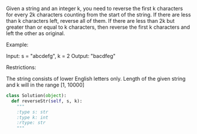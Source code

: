 
Given a string and an integer k, you need to reverse the first k characters for every 2k characters counting from the start of the string. If there are less than k characters left, reverse all of them. If there are less than 2k but greater than or equal to k characters, then reverse the first k characters and left the other as original.


Example:

Input: s = "abcdefg", k = 2
Output: "bacdfeg"



Restrictions:

 The string consists of lower English letters only.
 Length of the given string and k will in the range [1, 10000]



```python
class Solution(object):
  def reverseStr(self, s, k):
    """
    :type s: str
    :type k: int
    :rtype: str
    """
```
